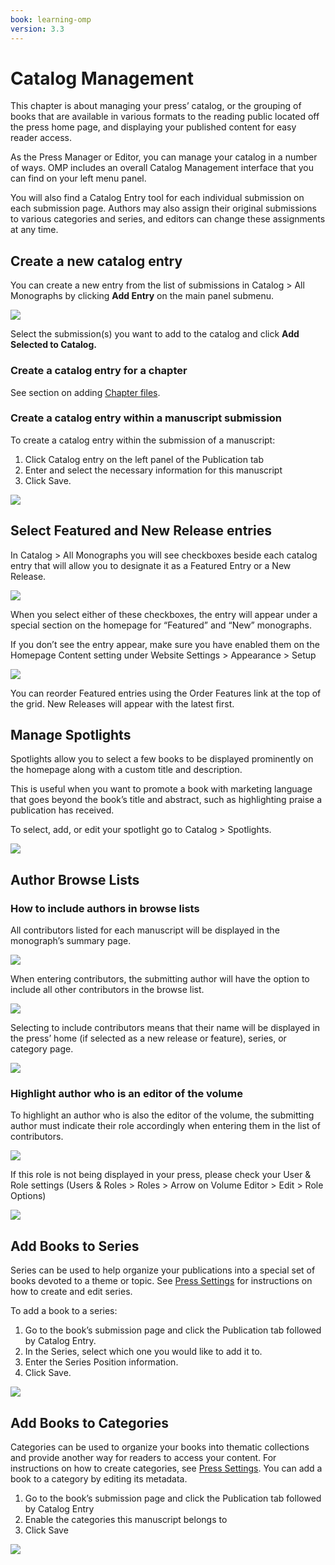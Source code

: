 ```yaml
---
book: learning-omp
version: 3.3
---
```

# Catalog Management

This chapter is about managing your press’ catalog, or the grouping of books that are available in various formats to the reading public located off the press home page, and displaying your published content for easy reader access.

As the Press Manager or Editor, you can manage your catalog in a number of ways. OMP includes an overall Catalog Management interface that you can find on your left menu panel.

You will also find a Catalog Entry tool for each individual submission on each submission page.
Authors may also assign their original submissions to various categories and series, and editors can change these assignments at any time.

## Create a new catalog entry

You can create a new entry from the list of submissions in Catalog > All Monographs by clicking __Add Entry__ on the main panel submenu.

![](./assets/learning_omp-catalog-managment_add-entry.png)

Select the submission(s) you want to add to the catalog and click __Add Selected to Catalog.__

### Create a catalog entry for a chapter

See section on adding [Chapter files](./role-specific-workflows.md#chapters).

### Create a catalog entry within a manuscript submission

To create a catalog entry within the submission of a manuscript:
1. Click Catalog entry on the left panel of the Publication tab
2. Enter and select the necessary information for this manuscript
3. Click Save.

![](./assets/learning-omp3.2-catalog-management.png)

## Select Featured and New Release entries

In Catalog > All Monographs you will see checkboxes beside each catalog entry that will allow you to designate it as a Featured Entry or a New Release.

![](./assets/learning-omp3.2-catalog-management-featured.png)

When you select either of these checkboxes, the entry will appear under a special section on the homepage for “Featured” and “New” monographs.

If you don’t see the entry appear, make sure you have enabled them on the Homepage Content setting under Website Settings > Appearance > Setup

![](./assets/learning-omp3.2-website-settings.png)

You can reorder Featured entries using the Order Features link at the top of the grid. New Releases will appear with the latest first.

## Manage Spotlights

Spotlights allow you to select a few books to be displayed prominently on the homepage along with a custom title and description.

This is useful when you want to promote a book with marketing language that goes beyond the book’s title and abstract, such as highlighting praise a publication has received.

To select, add, or edit your spotlight go to Catalog > Spotlights.

![](./assets/learning-omp3.2-catalog-spotlight.png)

## Author Browse Lists

### How to include authors in browse lists

All contributors listed for each manuscript will be displayed in the monograph’s summary page.

![](./assets/learning-omp3.2-catalog-browse.png)

When entering contributors, the submitting author will have the option to include all other contributors in the browse list.

![](./assets/learning-omp3.2-catalog-browse-2.png)

Selecting to include contributors means that their name will be displayed in the press’ home (if selected as a new release or feature), series, or category page.

![](./assets/learning-omp3.2-catalog-browse-3.png)

### Highlight author who is an editor of the volume

To highlight an author who is also the editor of the volume, the submitting author must indicate their role accordingly when entering them in the list of contributors.

![](./assets/learning-omp3.2-catalog-author.png)

If this role is not being displayed in your press, please check your User & Role settings (Users & Roles > Roles > Arrow on Volume Editor > Edit > Role Options)

![](./assets/learning-omp3.2-catalog-author-2.png)

## Add Books to Series

Series can be used to help organize your publications into a special set of books devoted to a theme or topic. See [Press Settings](/learning-omp/en/press-setup.html#press-settings) for instructions on how to create and edit series.

To add a book to a series:

1. Go to the book’s submission page and click the Publication tab followed by Catalog Entry.
2. In the Series, select which one you would like to add it to.
3. Enter the Series Position information.
4. Click Save.

![](./assets/learning-omp3.2-catalog-managment_add-series.png)

## Add Books to Categories

Categories can be used to organize your books into thematic collections and provide another way for readers to access your content. For instructions on how to create categories, see [Press Settings](/learning-omp/en/press-setup.html#press-settings). You can add a book to a category by editing its metadata.

1. Go to the book’s submission page and click the Publication tab followed by Catalog Entry
2. Enable the categories this manuscript belongs to
3. Click Save

![](./assets/learning-omp3.2-catalog-add.png)
